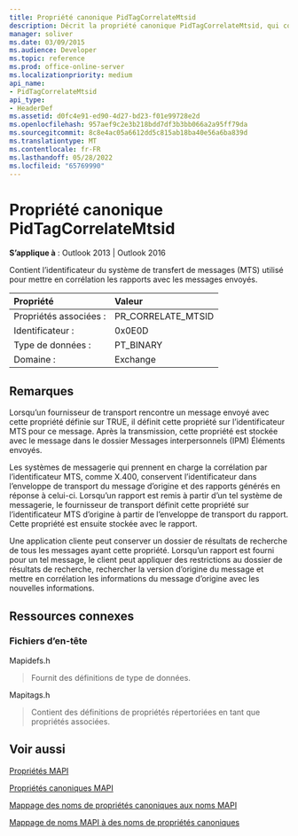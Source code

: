 ```yaml
---
title: Propriété canonique PidTagCorrelateMtsid
description: Décrit la propriété canonique PidTagCorrelateMtsid, qui contient l’identificateur MTS utilisé pour mettre en corrélation des rapports avec des messages envoyés.
manager: soliver
ms.date: 03/09/2015
ms.audience: Developer
ms.topic: reference
ms.prod: office-online-server
ms.localizationpriority: medium
api_name:
- PidTagCorrelateMtsid
api_type:
- HeaderDef
ms.assetid: d0fc4e91-ed90-4d27-bd23-f01e99728e2d
ms.openlocfilehash: 957aef9c2e3b218bdd7df3b3bb066a2a95ff79da
ms.sourcegitcommit: 8c8e4ac05a6612dd5c815ab18ba40e56a6ba839d
ms.translationtype: MT
ms.contentlocale: fr-FR
ms.lasthandoff: 05/28/2022
ms.locfileid: "65769990"
---
```

# <a name="pidtagcorrelatemtsid-canonical-property"></a>Propriété canonique PidTagCorrelateMtsid

  
  
**S’applique à** : Outlook 2013 | Outlook 2016 
  
Contient l’identificateur du système de transfert de messages (MTS) utilisé pour mettre en corrélation les rapports avec les messages envoyés.
  
|Propriété|Valeur|
|:-----|:-----|
|Propriétés associées :  <br/> |PR_CORRELATE_MTSID  <br/> |
|Identificateur :  <br/> |0x0E0D  <br/> |
|Type de données :  <br/> |PT_BINARY  <br/> |
|Domaine :  <br/> |Exchange  <br/> |
   
## <a name="remarks"></a>Remarques

Lorsqu’un fournisseur de transport rencontre un message envoyé avec cette propriété définie sur TRUE, il définit cette propriété sur l’identificateur MTS pour ce message. Après la transmission, cette propriété est stockée avec le message dans le dossier Messages interpersonnels (IPM) Éléments envoyés.
  
Les systèmes de messagerie qui prennent en charge la corrélation par l’identificateur MTS, comme X.400, conservent l’identificateur dans l’enveloppe de transport du message d’origine et des rapports générés en réponse à celui-ci. Lorsqu’un rapport est remis à partir d’un tel système de messagerie, le fournisseur de transport définit cette propriété sur l’identificateur MTS d’origine à partir de l’enveloppe de transport du rapport. Cette propriété est ensuite stockée avec le rapport.
  
Une application cliente peut conserver un dossier de résultats de recherche de tous les messages ayant cette propriété. Lorsqu’un rapport est fourni pour un tel message, le client peut appliquer des restrictions au dossier de résultats de recherche, rechercher la version d’origine du message et mettre en corrélation les informations du message d’origine avec les nouvelles informations.
  
## <a name="related-resources"></a>Ressources connexes

### <a name="header-files"></a>Fichiers d’en-tête

Mapidefs.h
  
> Fournit des définitions de type de données.
    
Mapitags.h
  
> Contient des définitions de propriétés répertoriées en tant que propriétés associées.
    
## <a name="see-also"></a>Voir aussi



[Propriétés MAPI](mapi-properties.md)
  
[Propriétés canoniques MAPI](mapi-canonical-properties.md)
  
[Mappage des noms de propriétés canoniques aux noms MAPI](mapping-canonical-property-names-to-mapi-names.md)
  
[Mappage de noms MAPI à des noms de propriétés canoniques](mapping-mapi-names-to-canonical-property-names.md)

